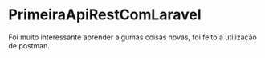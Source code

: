 # PrimeiraApiRestComLaravel
Foi muito interessante aprender algumas coisas novas, foi feito a utilização de postman.
